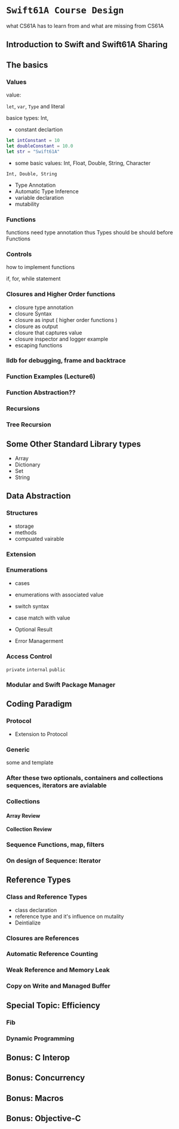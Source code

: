 # ``Swift61A Course Design``

what CS61A has to learn from and what are missing from CS61A
## Introduction to Swift and Swift61A Sharing



## The basics

### Values
value: 

`let`, `var`, `Type` and literal

basice types: 
Int, 
- constant declartion
```swift
let intConstant = 10
let doubleConstant = 10.0
let str = "Swift61A"
```
- some basic values: Int, Float, Double, String, Character
```
Int, Double, String
```
- Type Annotation
- Automatic Type Inference
- variable declaration
- mutability

### Functions

functions need type annotation thus Types should be should before Functions

### Controls

how to implement functions

if, for, while statement

### Closures and Higher Order functions

- closure type annotation 
- closure Syntax
- closure as input ( higher order functions )
- closure as output
- closure that captures value
- closure inspector and logger example
- escaping functions

### lldb for debugging, frame and backtrace

### Function Examples (Lecture6)

### Function Abstraction??

### Recursions

### Tree Recursion

## Some Other Standard Library types

- Array
- Dictionary
- Set
- String

## Data Abstraction

### Structures
- storage
- methods
- compuated vairable

### Extension

### Enumerations
- cases
- enumerations with associated value
- switch syntax
- case match with value

- Optional Result
- Error Managerment


### Access Control
`private`
`internal`
`public`

### Modular and Swift Package Manager

## Coding Paradigm

### Protocol
- Extension to Protocol

### Generic
some and template

### After these two optionals, containers and collections sequences, iterators are avialable

### Collections

#### Array Review

#### Collection Review

### Sequence Functions, map, filters

### On design of Sequence: Iterator

## Reference Types

### Class and Reference Types
- class declaration
- reference type and it's influence on mutality
- Deintialize

### Closures are References

### Automatic Reference Counting

### Weak Reference and Memory Leak

### Copy on Write and Managed Buffer


## Special Topic: Efficiency

### Fib

### Dynamic Programming

### 

## Bonus: C Interop

## Bonus: Concurrency

## Bonus: Macros

## Bonus: Objective-C
